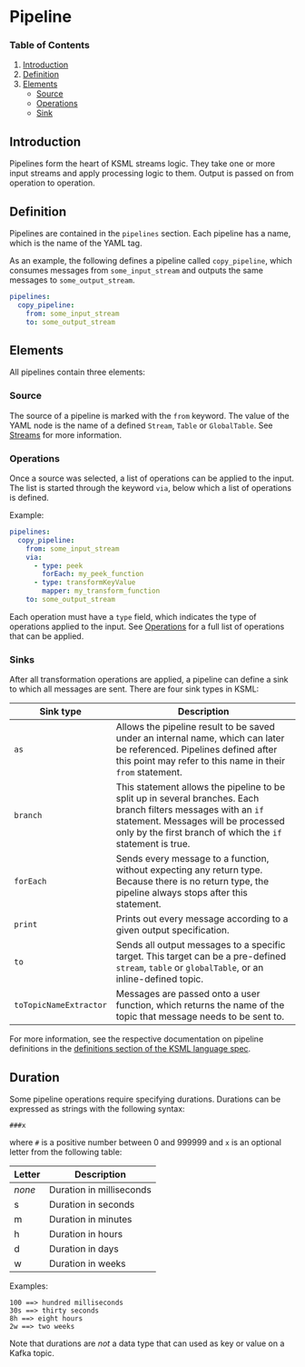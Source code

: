 # Pipeline

### Table of Contents

1. [Introduction](#introduction)
2. [Definition](#definition)
3. [Elements](#elements)
    * [Source](#source)
    * [Operations](#operations)
    * [Sink](#sinks)

## Introduction

Pipelines form the heart of KSML streams logic. They take one or more input streams and apply processing logic to them.
Output is passed on from operation to operation.

## Definition

Pipelines are contained in the `pipelines` section. Each pipeline has a name, which is the name of the YAML tag.

As an example, the following defines a pipeline called `copy_pipeline`, which consumes messages from `some_input_stream`
and outputs the same messages to `some_output_stream`.

```yaml
pipelines:
  copy_pipeline:
    from: some_input_stream
    to: some_output_stream
```

## Elements

All pipelines contain three elements:

### Source

The source of a pipeline is marked with the `from` keyword. The value of the YAML node is the name of a
defined `Stream`, `Table` or `GlobalTable`.
See [Streams](streams.md) for more information.

### Operations

Once a source was selected, a list of operations can be applied to the input. The list is started through the
keyword `via`, below which a list of operations is defined.

Example:

```yaml
pipelines:
  copy_pipeline:
    from: some_input_stream
    via:
      - type: peek
        forEach: my_peek_function
      - type: transformKeyValue
        mapper: my_transform_function
    to: some_output_stream
```

Each operation must have a `type` field, which indicates the type of operations applied to the input.
See [Operations](operations.md) for a full list of operations that can be applied.

### Sinks

After all transformation operations are applied, a pipeline can define a sink to which all messages are sent. There are
four sink types in KSML:

| Sink type              | Description                                                                                                                                                                                                          |
|------------------------|----------------------------------------------------------------------------------------------------------------------------------------------------------------------------------------------------------------------|
| `as`                   | Allows the pipeline result to be saved under an internal name, which can later be referenced. Pipelines defined after this point may refer to this name in their `from` statement.                                   |
| `branch`               | This statement allows the pipeline to be split up in several branches. Each branch filters messages with an `if` statement. Messages will be processed only by the first branch of which the `if` statement is true. |
| `forEach`              | Sends every message to a function, without expecting any return type. Because there is no return type, the pipeline always stops after this statement.                                                               |
| `print`                | Prints out every message according to a given output specification.                                                                                                                                                  |
| `to`                   | Sends all output messages to a specific target. This target can be a pre-defined `stream`, `table` or `globalTable`, or an inline-defined topic.                                                                     |
| `toTopicNameExtractor` | Messages are passed onto a user function, which returns the name of the topic that message needs to be sent to.                                                                                                      |

For more information, see the respective documentation on pipeline definitions in
the [definitions section of the KSML language spec](ksml-language-spec.html#definitions/PipelineDefinition).

## Duration

Some pipeline operations require specifying durations. Durations can be expressed
as strings with the following syntax:

```
###x
```

where `#` is a positive number between 0 and 999999 and `x` is an optional letter from the following table:

| Letter | Description              |
|--------|--------------------------|
| _none_ | Duration in milliseconds |
| s      | Duration in seconds      |
| m      | Duration in minutes      |
| h      | Duration in hours        |
| d      | Duration in days         |
| w      | Duration in weeks        |

Examples:

```
100 ==> hundred milliseconds
30s ==> thirty seconds
8h ==> eight hours
2w ==> two weeks
```

Note that durations are _not_ a data type that can used as key or value on a Kafka
topic.
